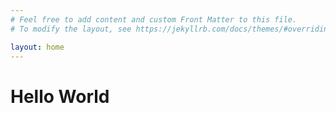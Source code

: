 ```yaml
---
# Feel free to add content and custom Front Matter to this file.
# To modify the layout, see https://jekyllrb.com/docs/themes/#overriding-theme-defaults

layout: home
---
```

<!doctype>
<html>
    <head>
        <meta charset="utf-8">
        <title> Home </title>
    </head>
    <body>
    <h1> Hello World</h1>
    </body>
</html>

